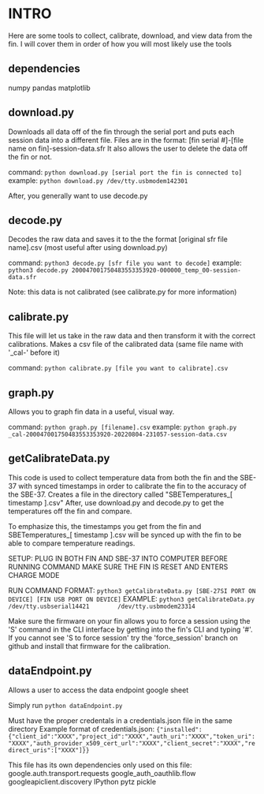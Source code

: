 # INTRO
Here are some tools to collect, calibrate, download, and view data from the fin.
I will cover them in order of how you will most likely use the tools

## dependencies

numpy
pandas
matplotlib

## download.py

Downloads all data off of the fin through the serial port and puts each session data into a different file. 
Files are in the format: [fin serial #]-[file name on fin]-session-data.sfr
It also allows the user to delete the data off the fin or not. 

command:
```python download.py [serial port the fin is connected to]```
example:
```python download.py /dev/tty.usbmodem142301```

After, you generally want to use decode.py

## decode.py
Decodes the raw data and saves it to the the format [original sfr file name].csv (most useful after using download.py)

command:
```python3 decode.py [sfr file you want to decode]```
example:
```python3 decode.py 200047001750483553353920-000000_temp_00-session-data.sfr```

Note: this data is not calibrated (see calibrate.py for more information)

## calibrate.py
This file will let us take in the raw data and then transform it with the correct calibrations. 
Makes a csv file of the calibrated data (same file name with '_cal-' before it)


command:
```python calibrate.py [file you want to calibrate].csv```

## graph.py
Allows you to graph fin data in a useful, visual way. 

command:
```python graph.py [filename].csv```
example:
```python graph.py _cal-200047001750483553353920-20220804-231057-session-data.csv```

## getCalibrateData.py

This code is used to collect temperature data from both the fin and the SBE-37 with synced timestamps in order to calibrate the fin to the accuracy of the SBE-37.
Creates a file in the directory called "SBETemperatures_[ timestamp ].csv"
After, use download.py and decode.py to get the temperatures off the fin and compare.

To emphasize this, the timestamps you get from the fin and SBETemperatures_[ timestamp ].csv will be synced up with the fin to be able to compare temperature readings.


SETUP:
PLUG IN BOTH FIN AND SBE-37 INTO COMPUTER BEFORE RUNNING COMMAND
MAKE SURE THE FIN IS RESET AND ENTERS CHARGE MODE

RUN COMMAND FORMAT: 
```python3 getCalibrateData.py [SBE-27SI PORT ON DEVICE] [FIN USB PORT ON DEVICE]```
EXAMPLE: 
```python3 getCalibrateData.py  /dev/tty.usbserial14421        /dev/tty.usbmodem23314```

Make sure the firmware on your fin allows you to force a session using the 'S' command in the CLI interface by getting into the fin's CLI and typing '#'.
If you cannot see 'S to force session' try the 'force_session' branch on github and install that firmware for the calibration. 

## dataEndpoint.py

Allows a user to access the data endpoint google sheet

Simply run ```python dataEndpoint.py``` 

Must have the proper credentals in a credentials.json file in the same directory
Example format of credentials.json:
```{"installed":{"client_id":"XXXX","project_id":"XXXX","auth_uri":"XXXX","token_uri":"XXXX","auth_provider_x509_cert_url":"XXXX","client_secret":"XXXX","redirect_uris":["XXXX"]}}```

This file has its own dependencies only used on this file: 
google.auth.transport.requests
google_auth_oauthlib.flow
googleapiclient.discovery
IPython
pytz
pickle
